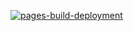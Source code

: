 [![pages-build-deployment](https://github.com/carlossssssssssssssssss/lsel2024-02/actions/workflows/pages/pages-build-deployment/badge.svg)](https://github.com/carlossssssssssssssssss/lsel2024-02/actions/workflows/pages/pages-build-deployment)
